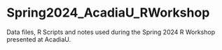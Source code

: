 # Spring2024_AcadiaU_RWorkshop
Data files, R Scripts and notes used during the Spring 2024 R Workshop presented at AcadiaU.
